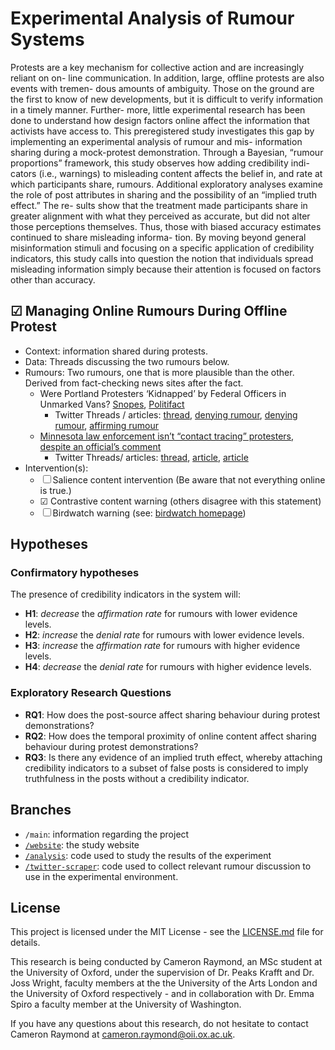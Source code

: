 # Experimental Analysis of Rumour Systems

Protests are a key mechanism for collective action and are increasingly reliant on on- line communication. In addition, large, offline protests are also events with tremen- dous amounts of ambiguity. Those on the ground are the first to know of new developments, but it is difficult to verify information in a timely manner. Further- more, little experimental research has been done to understand how design factors online affect the information that activists have access to. This preregistered study investigates this gap by implementing an experimental analysis of rumour and mis- information sharing during a mock-protest demonstration. Through a Bayesian, “rumour proportions” framework, this study observes how adding credibility indi- cators (i.e., warnings) to misleading content affects the belief in, and rate at which participants share, rumours. Additional exploratory analyses examine the role of post attributes in sharing and the possibility of an “implied truth effect.” The re- sults show that the treatment made participants share in greater alignment with what they perceived as accurate, but did not alter those perceptions themselves. Thus, those with biased accuracy estimates continued to share misleading informa- tion. By moving beyond general misinformation stimuli and focusing on a specific application of credibility indicators, this study calls into question the notion that individuals spread misleading information simply because their attention is focused on factors other than accuracy.

## &#9745; Managing Online Rumours During Offline Protest

- Context: information shared during protests.
- Data: Threads discussing the two rumours below.
- Rumours: Two rumours, one that is more plausible than the other. Derived from fact-checking news sites after the fact.
  - Were Portland Protesters ‘Kidnapped’ by Federal Officers in Unmarked Vans? [Snopes](https://www.snopes.com/fact-check/feds-unmarked-vans-portland/), [Politifact](https://www.politifact.com/factchecks/2020/aug/04/bob-casey/sen-bob-casey-said-federal-agents-kidnapped-protes/)
    - Twitter Threads / articles: [thread](https://twitter.com/matcha_chai/status/1283328232033411072), [denying rumour](https://twitter.com/honeybearius/status/1283951101486731264), [denying rumour](https://twitter.com/BootsyMagnums/status/1284014453621772288), [affirming rumour](https://twitter.com/bitsandsnatches/status/1283520381249191936)
  - [Minnesota law enforcement isn’t “contact tracing” protesters, despite an official’s comment](https://www.vox.com/recode/2020/6/1/21277393/minnesota-protesters-contact-tracing-covid-19)
    - Twitter Threads/ articles: [thread](https://twitter.com/mikarv/status/1266855229557014531), [article](https://www.verdict.co.uk/brittany-kaiser-contact-tracing-police/), [article](https://www.coindesk.com/minnesota-official-alarms-privacy-advocates-with-contact-tracing-comments)
- Intervention(s):
  - &#9744; Salience content intervention  (Be aware that not everything online is true.)
  - &#9745; Contrastive content warning (others disagree with this statement)
  - &#9744; Birdwatch warning (see: [birdwatch homepage](https://twitter.github.io/birdwatch/))

## Hypotheses

### Confirmatory hypotheses

The presence of credibility indicators in the system will:

- **H1**: *decrease* the *affirmation rate* for rumours with lower evidence levels.
- **H2**: *increase* the *denial rate* for rumours with lower evidence levels.
- **H3**: *increase* the *affirmation rate* for rumours with higher evidence levels.
- **H4**: *decrease* the *denial rate* for rumours with higher evidence levels.

### Exploratory Research Questions

- **RQ1**: How does the post-source affect sharing behaviour during protest demonstrations?
- **RQ2**: How does the temporal proximity of online content affect sharing behaviour during protest demonstrations?
- **RQ3**: Is there any evidence of an implied truth effect, whereby attaching credibility indicators to a subset of false posts is considered to imply truthfulness in the posts without a credibility indicator.

## Branches

- `/main`: information regarding the project
- [`/website`](https://github.com/cameron-raymond/SDS-Thesis/tree/website): the study website
- [`/analysis`](https://github.com/cameron-raymond/SDS-Thesis/tree/analysis): code used to study the results of the experiment
- [`/twitter-scraper`](https://github.com/cameron-raymond/SDS-Thesis/tree/twitter-scraper): code used to collect relevant rumour discussion to use in the experimental environment.

## License

This project is licensed under the MIT License - see the [LICENSE.md](LICENSE.md) file for details.

This research is being conducted by Cameron Raymond, an MSc student at the University of Oxford, under the supervision of Dr. Peaks Krafft and Dr. Joss Wright, faculty members at the the University of the Arts London and the University of Oxford respectively - and in collaboration with Dr. Emma Spiro a faculty member at the University of Washington.

If you have any questions about this research, do not hesitate to contact Cameron Raymond at [cameron.raymond@oii.ox.ac.uk](mailto:cameron.raymond@oii.ox.ac.uk).
